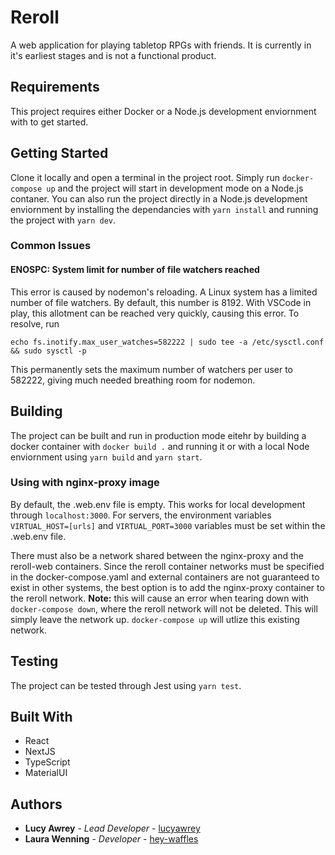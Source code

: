 # Reroll
A web application for playing tabletop RPGs with friends. It is currently in it's earliest stages and is not a functional product.

## Requirements
This project requires either Docker or a Node.js development enviornment with to get started.

## Getting Started
Clone it locally and open a terminal in the project root. Simply run `docker-compose up` and the project will start in development mode on a Node.js contaner. You can also run the project directly in a Node.js development enviornment by installing the dependancies with `yarn install` and running the project with `yarn dev`.

### Common Issues
#### ENOSPC: System limit for number of file watchers reached
This error is caused by nodemon's reloading. A Linux system has a limited number of file watchers. By default, this number is 8192. With VSCode in play, this allotment can be reached very quickly, causing this error. To resolve, run 

`echo fs.inotify.max_user_watches=582222 | sudo tee -a /etc/sysctl.conf && sudo sysctl -p`

This permanently sets the maximum number of watchers per user to 582222, giving much needed breathing room for nodemon. 

## Building
The project can be built and run in production mode eitehr by building a docker container with `docker build .` and running it or with a local Node enviornment using `yarn build` and `yarn start`.

### Using with nginx-proxy image
By default, the .web.env file is empty. This works for local development through `localhost:3000`. For servers, the environment variables `VIRTUAL_HOST=[urls]` and  `VIRTUAL_PORT=3000` variables must be set within the .web.env file. 

There must also be a network shared between the nginx-proxy and the reroll-web containers. Since the reroll container networks must be specified in the docker-compose.yaml and external containers are not guaranteed to exist in other systems, the best option is to add the nginx-proxy container to the reroll network. **Note:** this will cause an error when tearing down with `docker-compose down`, where the reroll network will not be deleted. This will simply leave the network up. `docker-compose up` will utlize this existing network. 

## Testing
The project can be tested through Jest using `yarn test`.

## Built With
* React
* NextJS
* TypeScript
* MaterialUI

## Authors
* **Lucy Awrey** - *Lead Developer* - [lucyawrey](https://github.com/lucyawrey)
* **Laura Wenning** - *Developer* - [hey-waffles](https://github.com/hey-waffles)
